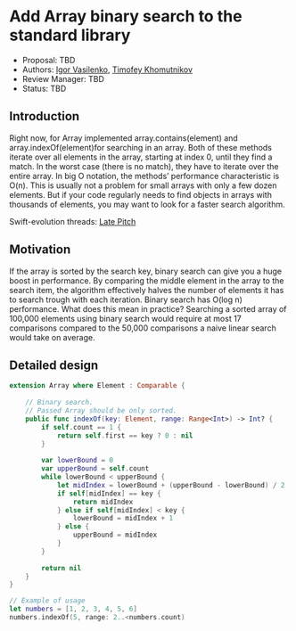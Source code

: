 # Add Array binary search to the  standard library

* Proposal: TBD
* Authors: [Igor Vasilenko](https://github.com/vasilenkoigor), [Timofey Khomutnikov](https://github.com/khomTima)
* Review Manager: TBD
* Status: TBD

## Introduction

Right now, for Array implemented array.contains(element) and array.indexOf(element)for searching in an array. Both of these methods iterate over all elements in the array, starting at index 0, until they find a match. In the worst case (there is no match), they have to iterate over the entire array. In big O notation, the methods’ performance characteristic is O(n). This is usually not a problem for small arrays with only a few dozen elements. But if your code regularly needs to find objects in arrays with thousands of elements, you may want to look for a faster search algorithm.

Swift-evolution threads: [Late Pitch](https://lists.swift.org/pipermail/swift-evolution/Week-of-Mon-20160905/026976.html)

## Motivation

If the array is sorted by the search key, binary search can give you a huge boost in performance. By comparing the middle element in the array to the search item, the algorithm effectively halves the number of elements it has to search trough with each iteration. Binary search has O(log n) performance. What does this mean in practice? Searching a sorted array of 100,000 elements using binary search would require at most 17 comparisons compared to the 50,000 comparisons a naive linear search would take on average.

## Detailed design

```swift
extension Array where Element : Comparable {
    
    // Binary search.
    // Passed Array should be only sorted.
    public func indexOf(key: Element, range: Range<Int>) -> Int? {
        if self.count == 1 {
            return self.first == key ? 0 : nil
        }
        
        var lowerBound = 0
        var upperBound = self.count
        while lowerBound < upperBound {
            let midIndex = lowerBound + (upperBound - lowerBound) / 2
            if self[midIndex] == key {
                return midIndex
            } else if self[midIndex] < key {
                lowerBound = midIndex + 1
            } else {
                upperBound = midIndex
            }
        }
        
        return nil
    }
}

// Example of usage
let numbers = [1, 2, 3, 4, 5, 6]
numbers.indexOf(5, range: 2..<numbers.count)
```
